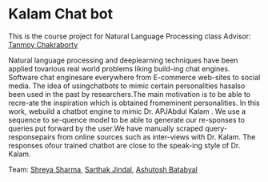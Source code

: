 # Kalam Chat bot

This is the course project for Natural Language Processing class
Advisor: [Tanmoy Chakraborty](http://faculty.iiitd.ac.in/~tanmoy/)

Natural   language   processing   and   deeplearning  techniques have  been applied  tovarious real world problems liking build-ing  chat  engines.   Software  chat  enginesare  everywhere  from  E-commerce  web-sites  to  social  media.   The  idea  of  usingchatbots to mimic certain personalities hasalso been used in the past by researchers.The main motivation is to be able to recre-ate the inspiration which is obtained fromeminent  personalities.   In  this  work,  webuild a chatbot engine to mimic Dr.  APJAbdul Kalam .  We use a sequence to se-quence model to be able to generate our re-sponses to queries put forward by the user.We have manually scraped query-responsepairs  from  online  sources  such  as  inter-views with Dr.  Kalam.  The responses ofour trained chatbot are close to the speak-ing style of Dr.  Kalam. 

Team: [Shreya Sharma](https://www.linkedin.com/in/shreya-sharma-1ab130112/), [Sarthak Jindal](https://www.linkedin.com/in/sarthakjindal/), [Ashutosh Batabyal](https://www.linkedin.com/in/ashutosh-batabyal-67124315b/) 
